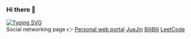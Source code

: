 ### Hi there 👋

[![Typing SVG](https://readme-typing-svg.herokuapp.com?size=16&lines=Hi,+my+name+is+running+snail;A+front-end+development+engineer)](https://git.io/typing-svg)\
Social networking page 👉 [Personal web portal](https://3d-personal-profile.vercel.app/) [JueJin](https://juejin.cn/user/4212984285249245/posts) [BiliBili](https://space.bilibili.com/1822108502) [LeetCode](https://leetcode.cn/u/zhenyuwang666/)
